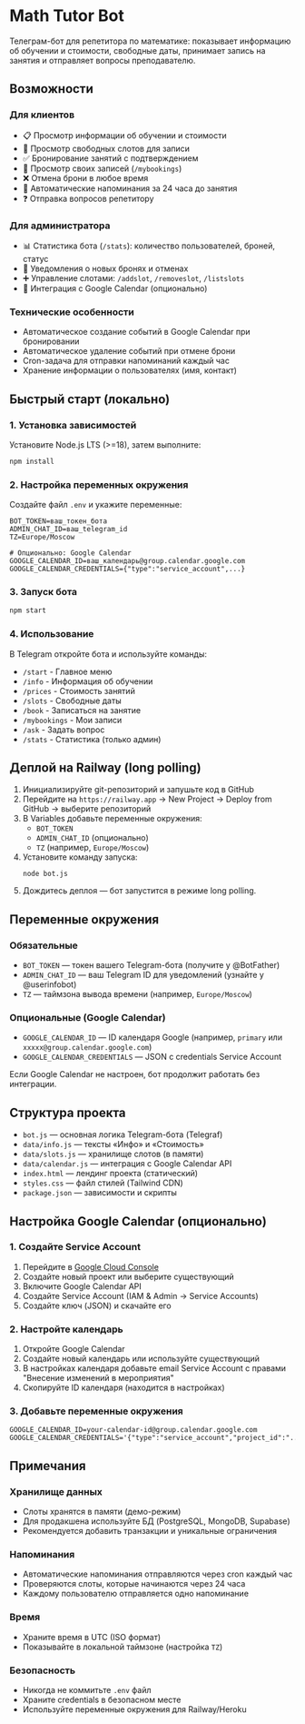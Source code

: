 # Math Tutor Bot

Телеграм-бот для репетитора по математике: показывает информацию об обучении и стоимости, свободные даты, принимает запись на занятия и отправляет вопросы преподавателю.

## Возможности

### Для клиентов
- 📋 Просмотр информации об обучении и стоимости
- 📅 Просмотр свободных слотов для записи
- ✅ Бронирование занятий с подтверждением
- 📝 Просмотр своих записей (`/mybookings`)
- ❌ Отмена брони в любое время
- 🔔 Автоматические напоминания за 24 часа до занятия
- ❓ Отправка вопросов репетитору

### Для администратора
- 📊 Статистика бота (`/stats`): количество пользователей, броней, статус
- 🔔 Уведомления о новых бронях и отменах
- ➕ Управление слотами: `/addslot`, `/removeslot`, `/listslots`
- 📅 Интеграция с Google Calendar (опционально)

### Технические особенности
- Автоматическое создание событий в Google Calendar при бронировании
- Автоматическое удаление событий при отмене брони
- Cron-задача для отправки напоминаний каждый час
- Хранение информации о пользователях (имя, контакт)

## Быстрый старт (локально)

### 1. Установка зависимостей
Установите Node.js LTS (>=18), затем выполните:
```bash
npm install
```

### 2. Настройка переменных окружения
Создайте файл `.env` и укажите переменные:
```
BOT_TOKEN=ваш_токен_бота
ADMIN_CHAT_ID=ваш_telegram_id
TZ=Europe/Moscow

# Опционально: Google Calendar
GOOGLE_CALENDAR_ID=ваш_календарь@group.calendar.google.com
GOOGLE_CALENDAR_CREDENTIALS={"type":"service_account",...}
```

### 3. Запуск бота
```bash
npm start
```

### 4. Использование
В Telegram откройте бота и используйте команды:
- `/start` - Главное меню
- `/info` - Информация об обучении
- `/prices` - Стоимость занятий
- `/slots` - Свободные даты
- `/book` - Записаться на занятие
- `/mybookings` - Мои записи
- `/ask` - Задать вопрос
- `/stats` - Статистика (только админ)

## Деплой на Railway (long polling)
1. Инициализируйте git-репозиторий и запушьте код в GitHub
2. Перейдите на `https://railway.app` → New Project → Deploy from GitHub → выберите репозиторий
3. В Variables добавьте переменные окружения:
   - `BOT_TOKEN`
   - `ADMIN_CHAT_ID` (опционально)
   - `TZ` (например, `Europe/Moscow`)
4. Установите команду запуска:
   ```
   node bot.js
   ```
5. Дождитесь деплоя — бот запустится в режиме long polling.

## Переменные окружения

### Обязательные
- `BOT_TOKEN` — токен вашего Telegram-бота (получите у @BotFather)
- `ADMIN_CHAT_ID` — ваш Telegram ID для уведомлений (узнайте у @userinfobot)
- `TZ` — таймзона вывода времени (например, `Europe/Moscow`)

### Опциональные (Google Calendar)
- `GOOGLE_CALENDAR_ID` — ID календаря Google (например, `primary` или `xxxxx@group.calendar.google.com`)
- `GOOGLE_CALENDAR_CREDENTIALS` — JSON с credentials Service Account

Если Google Calendar не настроен, бот продолжит работать без интеграции.

## Структура проекта
- `bot.js` — основная логика Telegram-бота (Telegraf)
- `data/info.js` — тексты «Инфо» и «Стоимость»
- `data/slots.js` — хранилище слотов (в памяти)
- `data/calendar.js` — интеграция с Google Calendar API
- `index.html` — лендинг проекта (статический)
- `styles.css` — файл стилей (Tailwind CDN)
- `package.json` — зависимости и скрипты

## Настройка Google Calendar (опционально)

### 1. Создайте Service Account
1. Перейдите в [Google Cloud Console](https://console.cloud.google.com/)
2. Создайте новый проект или выберите существующий
3. Включите Google Calendar API
4. Создайте Service Account (IAM & Admin → Service Accounts)
5. Создайте ключ (JSON) и скачайте его

### 2. Настройте календарь
1. Откройте Google Calendar
2. Создайте новый календарь или используйте существующий
3. В настройках календаря добавьте email Service Account с правами "Внесение изменений в мероприятия"
4. Скопируйте ID календаря (находится в настройках)

### 3. Добавьте переменные окружения
```
GOOGLE_CALENDAR_ID=your-calendar-id@group.calendar.google.com
GOOGLE_CALENDAR_CREDENTIALS='{"type":"service_account","project_id":"...",...}'
```

## Примечания

### Хранилище данных
- Слоты хранятся в памяти (демо-режим)
- Для продакшена используйте БД (PostgreSQL, MongoDB, Supabase)
- Рекомендуется добавить транзакции и уникальные ограничения

### Напоминания
- Автоматические напоминания отправляются через cron каждый час
- Проверяются слоты, которые начинаются через 24 часа
- Каждому пользователю отправляется одно напоминание

### Время
- Храните время в UTC (ISO формат)
- Показывайте в локальной таймзоне (настройка `TZ`)

### Безопасность
- Никогда не коммитьте `.env` файл
- Храните credentials в безопасном месте
- Используйте переменные окружения для Railway/Heroku


